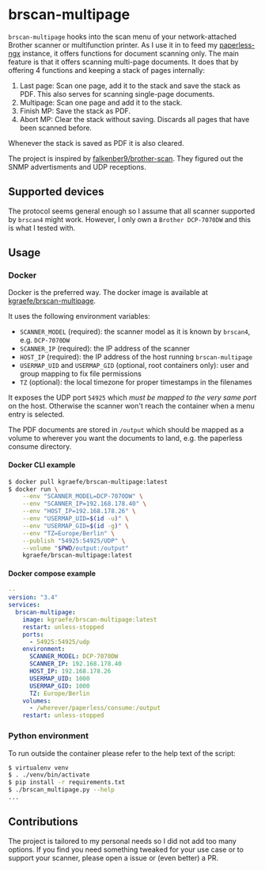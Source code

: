 # brscan-multipage

`brscan-multipage` hooks into the scan menu of your network-attached Brother
scanner or multifunction printer. As I use it in to feed my
[paperless-ngx](https://paperless-ngx.com/) instance, it offers functions for
document scanning only. The main feature is that it offers scanning multi-page
documents. It does that by offering 4 functions and keeping a stack of pages
internally:

1. Last page: Scan one page, add it to the stack and save the stack as PDF.
   This also serves for scanning single-page documents.
2. Multipage: Scan one page and add it to the stack.
3. Finish MP: Save the stack as PDF.
4. Abort MP: Clear the stack without saving. Discards all pages that have been
   scanned before.

Whenever the stack is saved as PDF it is also cleared.

The project is inspired by
[falkenber9/brother-scan](https://github.com/falkenber9/brother-scan). They
figured out the SNMP advertisments and UDP receptions.


## Supported devices
The protocol seems general enough so I assume that all scanner supported by
`brscan4` might work. However, I only own a `Brother DCP-7070DW` and this is
what I tested with.


## Usage

### Docker
Docker is the preferred way. The docker image is available at
[kgraefe/brscan-multipage](https://hub.docker.com/repository/docker/kgraefe/brscan-multipage/general).

It uses the following environment variables:
- `SCANNER_MODEL` (required): the scanner model as it is known by `brscan4`,
  e.g. `DCP-7070DW`
- `SCANNER_IP` (required): the IP address of the scanner
- `HOST_IP` (required): the IP address of the host running `brscan-multipage`
- `USERMAP_UID` and `USERMAP_GID` (optional, root containers only): user and
  group mapping to fix file permissions
- `TZ` (optional): the local timezone for proper timestamps in the filenames

It exposes the UDP port `54925` which *must be mapped to the very same port* on
the host. Otherwise the scanner won't reach the container when a menu entry is
selected.

The PDF documents are stored in `/output` which should be mapped as a volume to
wherever you want the documents to land, e.g. the paperless consume directory.

#### Docker CLI example
```sh
$ docker pull kgraefe/brscan-multipage:latest
$ docker run \
    --env "SCANNER_MODEL=DCP-7070DW" \
    --env "SCANNER_IP=192.168.178.40" \
    --env "HOST_IP=192.168.178.26" \
    --env "USERMAP_UID=$(id -u)" \
    --env "USERMAP_GID=$(id -g)" \
    --env "TZ=Europe/Berlin" \
    --publish "54925:54925/UDP" \
    --volume "$PWD/output:/output"
    kgraefe/brscan-multipage:latest
```

#### Docker compose example
```yml
--
version: "3.4"
services:
  brscan-multipage:
    image: kgraefe/brscan-multipage:latest
    restart: unless-stopped
    ports:
      - 54925:54925/udp
    environment:
      SCANNER_MODEL: DCP-7070DW
      SCANNER_IP: 192.168.178.40
      HOST_IP: 192.168.178.26
      USERMAP_UID: 1000
      USERMAP_GID: 1000
      TZ: Europe/Berlin
    volumes:
      - /wherever/paperless/consume:/output
    restart: unless-stopped
```

### Python environment
To run outside the container please refer to the help text of the script:
```sh
$ virtualenv venv
$ . ./venv/bin/activate
$ pip install -r requirements.txt
$ ./brscan_multipage.py --help
...
```


## Contributions
The project is tailored to my personal needs so I did not add too many options.
If you find you need something tweaked for your use case or to support your
scanner, please open a issue or (even better) a PR.
